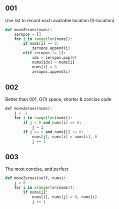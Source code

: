 001
---

Use list to record each available location (0-location)

```py
def moveZeroes(nums):
    zeropos = []
    for i in range(len(nums)):
        if nums[i] == 0:
            zeropos.append(i)
        elif zeropos != []:
            idx = zeropos.pop(0)
            nums[idx] = nums[i]
            nums[i] = 0
            zeropos.append(i)
```

002
---

Better than 001, O(1) space, shorter & concise code

```py
def moveZeroes(nums):
    j = -1
    for i in range(len(nums)):
        if j < 0 and nums[i] == 0:
            j = i
        if j >= 0 and nums[i] != 0:
            nums[j], nums[i] = nums[i], 0
            j += 1
```

003
---

The most concise, and perfect

```py
def moveZeroes(self, nums):
    j = 0
    for i in xrange(len(nums)):
        if nums[i]:
            nums[i], nums[j] = 0, nums[i]
            j += 1
```
